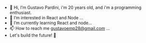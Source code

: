 - 👋 Hi, I’m Gustavo Pardini, i'm 20 years old, and i'm a programming enthusiast.
- 👀 I’m interested in React and Node ...
- 🌱 I’m currently learning React and node...
- 📫 How to reach me gustavoemp28@gmail.com ...
- Let's build the future! 🚀

<!---
gustavopardini28/gustavopardini28 is a ✨ special ✨ repository because its `README.md` (this file) appears on your GitHub profile.
You can click the Preview link to take a look at your changes.
--->

